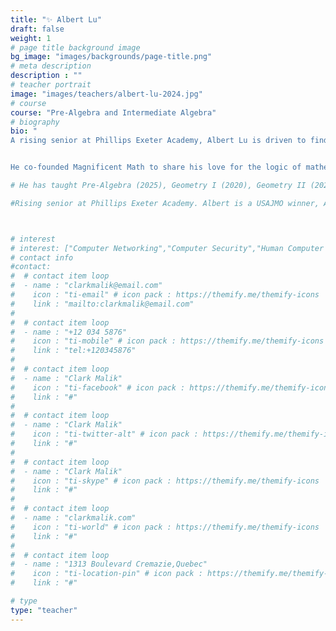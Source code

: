 ```yaml
---
title: "✨ Albert Lu"
draft: false
weight: 1
# page title background image
bg_image: "images/backgrounds/page-title.png"
# meta description
description : ""
# teacher portrait
image: "images/teachers/albert-lu-2024.jpg"
# course
course: "Pre-Algebra and Intermediate Algebra"
# biography
bio: "
A rising senior at Phillips Exeter Academy, Albert Lu is driven to find and create elegant solutions—whether in a complex mathematical proof or a musical composition. His analytical pursuits have earned him recognition as a USAJMO winner, a USAPhO Honorable Mention recipient, and a USACO Gold division qualifier. This same passion for structure and creativity fuels his work as an award-winning [music composer](https://albertlu.org).


He co-founded Magnificent Math to share his love for the logic of mathematics and the joy of creative problem-solving, and has taught courses including Pre-Algebra, Geometry, and Intermediate Algebra since 2020."

# He has taught Pre-Algebra (2025), Geometry I (2020), Geometry II (2021, 2022, 2023), and Intermediate Algebra (2022, 2023, 2024, 2025)."

#Rising senior at Phillips Exeter Academy. Albert is a USAJMO winner, ARML National tiebreaker qualifier, MATHCOUNTS National top 30 finisher, and USAPhO Honorable Mention recipient. He is also a USACO gold division qualifier. In addition to his academic interests, Albert is a passionate [music composer](https://albertlu.org). 



# interest
# interest: ["Computer Networking","Computer Security","Human Computer Interfacing"]
# contact info
#contact:
#  # contact item loop
#  - name : "clarkmalik@email.com"
#    icon : "ti-email" # icon pack : https://themify.me/themify-icons
#    link : "mailto:clarkmalik@email.com"
#
#  # contact item loop
#  - name : "+12 034 5876"
#    icon : "ti-mobile" # icon pack : https://themify.me/themify-icons
#    link : "tel:+120345876"
#
#  # contact item loop
#  - name : "Clark Malik"
#    icon : "ti-facebook" # icon pack : https://themify.me/themify-icons
#    link : "#"
#
#  # contact item loop
#  - name : "Clark Malik"
#    icon : "ti-twitter-alt" # icon pack : https://themify.me/themify-icons
#    link : "#"
#
#  # contact item loop
#  - name : "Clark Malik"
#    icon : "ti-skype" # icon pack : https://themify.me/themify-icons
#    link : "#"
#
#  # contact item loop
#  - name : "clarkmalik.com"
#    icon : "ti-world" # icon pack : https://themify.me/themify-icons
#    link : "#"
#
#  # contact item loop
#  - name : "1313 Boulevard Cremazie,Quebec"
#    icon : "ti-location-pin" # icon pack : https://themify.me/themify-icons
#    link : "#"

# type
type: "teacher"
---
```




